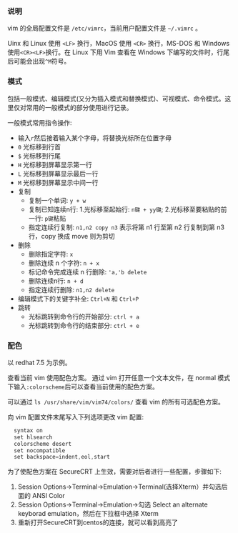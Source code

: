 
### 说明

vim 的全局配置文件是 `/etc/vimrc`，当前用户配置文件是 `~/.vimrc` 。

Uinx 和 Linux 使用 `<LF>` 换行，MacOS 使用 `<CR>` 换行，MS-DOS 和 Windows 使用`<CR><LF>`换行。在 Linux 下用 Vim 查看在 Windows 下编写的文件时，行尾后可能会出现`^M`符号。


### 模式

包括一般模式、编辑模式(又分为插入模式和替换模式)、可视模式、命令模式。这里仅对常用的一般模式的部分使用进行记录。


一般模式常用指令操作:
- 输入`r`然后接着输入某个字母，将替换光标所在位置字母
- `0`	光标移到行首
- `$`	光标移到行尾
- `H`	光标移到屏幕显示第一行
- `L`	光标移到屏幕显示最后一行
- `M`	光标移到屏幕显示中间一行
- 复制
  - 复制一个单词: `y + w`
  - 复制已知连续n行: 1.光标移至起始行: `n键 + yy键`; 2.光标移至要粘贴的前一行: `p键`粘贴
  - 指定连续行复制: `n1,n2 copy n3` 表示将第 n1 行至第 n2 行复制到第 n3 行，copy 换成 move 则为剪切
- 删除
  - 删除指定字符: `x`
  - 删除连续 n 个字符: `n + x`
  - 标记命令完成连续 n 行删除: `'a,'b delete`
  - 删除连续n行: `n + d`
  - 指定连续行删除: `n1,n2 delete`
- 编辑模式下的关键字补全: `Ctrl+N` 和 `Ctrl+P`
- 跳转
  - 光标跳转到命令行的开始部分: `ctrl + a`
  - 光标跳转到命令行的结束部分: `ctrl + e`


### 配色

以 redhat 7.5 为示例。

查看当前 vim 使用配色方案。
通过 vim 打开任意一个文本文件，在 normal 模式下输入`:colorscheme`后可以查看当前使用的配色方案。
  
可以通过 `ls /usr/share/vim/vim74/colors/` 查看 vim 的所有可选配色方案。

向 vim 配置文件末尾写入下列选项更改 vim 配置:
```s
  syntax on
  set hlsearch
  colorscheme desert
  set nocompatible
  set backspace=indent,eol,start
```

为了使配色方案在 SecureCRT 上生效，需要对后者进行一些配置，步骤如下:
1. Session Options->Terminal->Emulation->Terminal(选择Xterm）并勾选后面的 ANSI Color
2. Session Options->Terminal->Emulation->勾选 Select an alternate keyborad emulation，然后在下拉框中选择 Xterm
3. 重新打开SecureCRT到centos的连接，就可以看到高亮了
